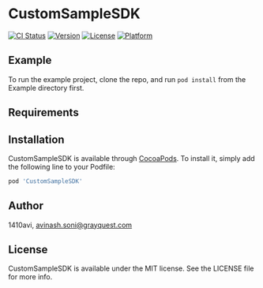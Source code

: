 # CustomSampleSDK

[![CI Status](https://img.shields.io/travis/1410avi/CustomSampleSDK.svg?style=flat)](https://travis-ci.org/1410avi/CustomSampleSDK)
[![Version](https://img.shields.io/cocoapods/v/CustomSampleSDK.svg?style=flat)](https://cocoapods.org/pods/CustomSampleSDK)
[![License](https://img.shields.io/cocoapods/l/CustomSampleSDK.svg?style=flat)](https://cocoapods.org/pods/CustomSampleSDK)
[![Platform](https://img.shields.io/cocoapods/p/CustomSampleSDK.svg?style=flat)](https://cocoapods.org/pods/CustomSampleSDK)

## Example

To run the example project, clone the repo, and run `pod install` from the Example directory first.

## Requirements

## Installation

CustomSampleSDK is available through [CocoaPods](https://cocoapods.org). To install
it, simply add the following line to your Podfile:

```ruby
pod 'CustomSampleSDK'
```

## Author

1410avi, avinash.soni@grayquest.com

## License

CustomSampleSDK is available under the MIT license. See the LICENSE file for more info.
